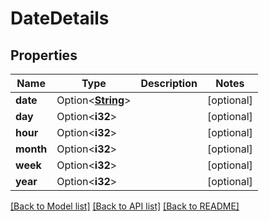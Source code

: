 # DateDetails

## Properties

Name | Type | Description | Notes
------------ | ------------- | ------------- | -------------
**date** | Option<[**String**](string.md)> |  | [optional]
**day** | Option<**i32**> |  | [optional]
**hour** | Option<**i32**> |  | [optional]
**month** | Option<**i32**> |  | [optional]
**week** | Option<**i32**> |  | [optional]
**year** | Option<**i32**> |  | [optional]

[[Back to Model list]](../README.md#documentation-for-models) [[Back to API list]](../README.md#documentation-for-api-endpoints) [[Back to README]](../README.md)


